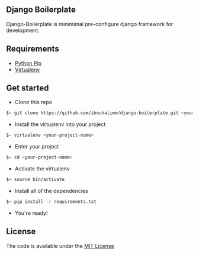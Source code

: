 ## Django Boilerplate
Django-Boilerplate is minimimal pre-configure django framework for development.

## Requirements
- [Python Pip](https://pip.pypa.io/en/stable/installing/)
- [Virtualenv](https://virtualenv.pypa.io/en/latest/installation.html)

## Get started
- Clone this repo
```bash
$~ git clone https://github.com/ibnuhalimm/django-boilerplate.git <your-project-name>
```

- Install the virtualenv into your project
```bash
$~ virtualenv <your-project-name>
```

- Enter your project
```bash
$~ cd <your-project-name>
```

- Activate the virtualenv
```bash
$~ source bin/activate
```

- Install all of the dependencies
```bash
$~ pip install -r requirements.txt
```

- You're ready!


## License
The code is available under the [MIT License](LICENSE.txt)